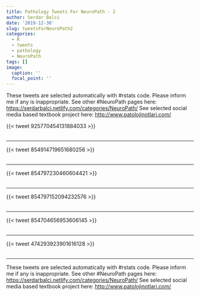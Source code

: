 ```yaml
---
title: Pathology Tweets For NeuroPath - 2
author: Serdar Balci
date: '2019-12-30'
slug: tweetsForNeuroPath2
categories:
  - R
  - tweets
  - pathology
  - NeuroPath
tags: []
image:
  caption: ''
  focal_point: ''
---
```



These tweets are selected automatically with #rstats code. Please inform me if any is inappropriate.
See other #NeuroPath pages here: https://serdarbalci.netlify.com/categories/NeuroPath/ 
See selected social media based textbook project here: http://www.patolojinotlari.com/

{{< tweet 925770454131884033 >}}
<br>
<br>
<hr>
{{< tweet 854914719651680256 >}}
<br>
<br>
<hr>
{{< tweet 854797230460604421 >}}
<br>
<br>
<hr>
{{< tweet 854797152094232576 >}}
<br>
<br>
<hr>
{{< tweet 854704656953606145 >}}
<br>
<br>
<hr>
{{< tweet 474293923901616128 >}}
<br>
<br>
<hr>


These tweets are selected automatically with #rstats code. Please inform me if any is inappropriate.
See other #NeuroPath pages here: https://serdarbalci.netlify.com/categories/NeuroPath/ 
See selected social media based textbook project here: http://www.patolojinotlari.com/
